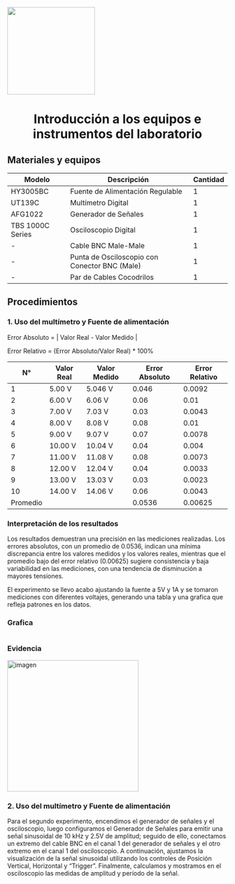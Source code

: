 <p align="left">
  <img src="https://seeklogo.com/images/U/u-cayetano-heredia-logo-CA435ADF8C-seeklogo.com.png" width="200">
  <h1 align="center">Introducción a los equipos e instrumentos del laboratorio</h1>
</p>

## Materiales y equipos

| Modelo         | Descripción                        | Cantidad |
| -------------- | ---------------------------------- | -------- |
| HY3005BC       | Fuente de Alimentación Regulable   | 1        |
| UT139C         | Multímetro Digital                 | 1        |
| AFG1022        | Generador de Señales               | 1        |
| TBS 1000C Series| Osciloscopio Digital                | 1        |
| -              | Cable BNC Male-Male                 | 1        |
| -              | Punta de Osciloscopio con Conector BNC (Male) | 1 |
| -              | Par de Cables Cocodrilos            | 1        |

## Procedimientos

### 1. Uso del multímetro y Fuente de alimentación

Error Absoluto = | Valor Real - Valor Medido |

Error Relativo = (Error Absoluto/Valor Real) * 100%

| N°  | Valor Real | Valor Medido | Error Absoluto | Error Relativo |
| --- | ---------- | ------------ | -------------- | -------------- |
| 1   | 5.00 V     |      5.046 V  |        0.046   |     0.0092     |
| 2   | 6.00 V     |      6.06  V  |       0.06     |      0.01      |
| 3   | 7.00 V     |     7.03  V   |       0.03     |        0.0043  |
| 4   | 8.00 V     |     8.08  V   |         0.08   |        0.01    |
| 5   | 9.00 V     |       9.07 V  |         0.07   |      0.0078    |
| 6   | 10.00 V    |       10.04 V |         0.04   |      0.004     |
| 7   | 11.00 V    |     11.08 V   |        0.08    |       0.0073   |
| 8   | 12.00 V    |       12.04 V |         0.04   |        0.0033  |
| 9   | 13.00 V    |       13.03 V |       0.03     |       0.0023   |
| 10  | 14.00 V    |      14.06 V  |       0.06     |       0.0043   |
| Promedio           |    | | 0.0536    |    0.00625     |

### **Interpretación de los resultados**

Los resultados demuestran una precisión en las mediciones realizadas. Los errores absolutos, con un promedio de 0.0536, indican una mínima discrepancia entre los valores medidos y los valores reales, mientras que el promedio bajo del error relativo (0.00625) sugiere consistencia y baja variabilidad en las mediciones, con una tendencia de disminución a mayores tensiones.

El experimento se llevo acabo ajustando la fuente a 5V y 1A y se tomaron mediciones con diferentes voltajes, generando una tabla y una grafica que refleja patrones en los datos. 

### **Grafica**

![]()

### **Evidencia**
<img src="https://github.com/stephany-toribio/Repositorio-BioTech/blob/main/Imagenes/voltimetro.jpg" width=300px alt="imagen">

### 2. Uso del multímetro y Fuente de alimentación

Para el segundo experimento, encendimos el generador de señales y el osciloscopio, luego configuramos el Generador de Señales para emitir una señal sinusoidal de 10 kHz y 2.5V de amplitud; seguido de ello, conectamos un extremo del cable BNC en el canal 1 del generador de señales y el otro extremo en el canal 1 del osciloscopio. A continuación, ajustamos la visualización de la señal sinusoidal utilizando los controles de Posición Vertical, Horizontal y “Trigger”. Finalmente, calculamos y mostramos en el osciloscopio las medidas de amplitud y período de la señal.
